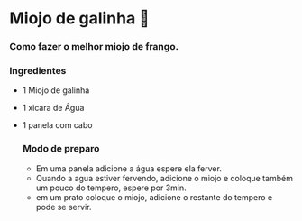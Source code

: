 # Miojo de galinha :chicken: 

### Como fazer o melhor miojo  de frango.

### Ingredientes 

- 1 Miojo de galinha

-  1 xicara de Água

- 1 panela com cabo

  ### Modo de preparo

  - Em uma panela adicione a água espere ela ferver.
  - Quando a agua estiver fervendo, adicione o miojo e coloque também um pouco do tempero,  espere por  3min.
  - em um prato coloque o miojo, adicione o restante do tempero e pode se servir.